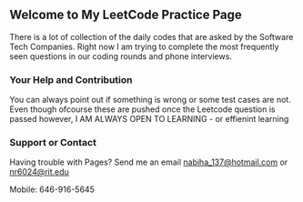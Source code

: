 ## Welcome to My LeetCode Practice Page

There is a lot of collection of the daily codes that are asked by the Software Tech Companies.
Right now I am trying to complete the most frequently seen questions in our coding rounds and phone interviews.

### Your Help and Contribution
You can always point out if something is wrong or some test cases are not. Even though ofcourse these are pushed once the Leetcode question is passed however, I AM ALWAYS OPEN TO LEARNING - or effienint learning

### Support or Contact

Having trouble with Pages?
Send me an email nabiha_137@hotmail.com or nr6024@rit.edu

Mobile:
646-916-5645

